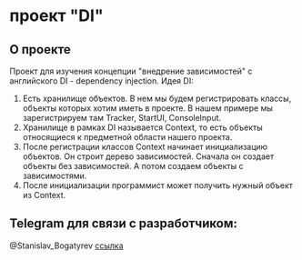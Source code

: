 # проект "DI"

## О проекте 

Проект для изучения концепции "внедрение зависимостей" с английского DI - dependency injection.
Идея DI:
1. Есть хранилище объектов. В нем мы будем регистрировать классы, объекты которых хотим иметь в проекте.
В нашем примере мы зарегистрируем там Tracker, StartUI, ConsoleInput.
2. Хранилище в рамках DI называется Context, то есть объекты относящиеся к предметной области нашего проекта.
3. После регистрации классов Context начинает инициализацию объектов. Он строит дерево зависимостей. Сначала он создает объекты без зависимостей.
А потом создаем объекты с зависимостями.
4. После инициализации программист может получить нужный объект из Context.

## Telegram для связи с разработчиком:

@Stanislav_Bogatyrev
[ссылка](https://t.me/Stanislav_Bogatyrev)